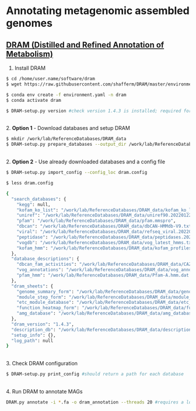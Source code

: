 # Annotating metagenomic assembled genomes

## [DRAM (Distilled and Refined Annotation of Metabolism)](https://github.com/WrightonLabCSU/DRAM)

1. Install DRAM

```bash
$ cd /home/user.name/software/dram
$ wget https://raw.githubusercontent.com/shafferm/DRAM/master/environment.yaml

$ conda env create -f environment.yaml -n dram
$ conda activate dram

$ DRAM-setup.py version #check version 1.4.3 is installed; required for 2. Option 2 step below
```

\
2. **Option 1** - Download databases and setup DRAM

```bash
$ mkdir /work/lab/ReferenceDatabases/DRAM_data
$ DRAM-setup.py prepare_databases --output_dir /work/lab/ReferenceDatabases/DRAM_data #use --kegg_loc kegg.pep if you have access to KEGG
```

\
2. **Option 2** - Use already downloaded databases and a config file

```bash
$ DRAM-setup.py import_config --config_loc dram.config

$ less dram.config

{
  "search_databases": {
    "kegg": null,
    "kofam_ko_list": "/work/lab/ReferenceDatabases/DRAM_data/kofam_ko_list.tsv",
    "uniref": "/work/lab/ReferenceDatabases/DRAM_data/uniref90.20220122.mmsdb",
    "pfam": "/work/lab/ReferenceDatabases/DRAM_data/pfam.mmspro",
    "dbcan": "/work/lab/ReferenceDatabases/DRAM_data/dbCAN-HMMdb-V9.txt",
    "viral": "/work/lab/ReferenceDatabases/DRAM_data/refseq_viral.20220122.mmsdb",
    "peptidase": "/work/lab/ReferenceDatabases/DRAM_data/peptidases.20220122.mmsdb",
    "vogdb": "/work/lab/ReferenceDatabases/DRAM_data/vog_latest_hmms.txt",
    "kofam_hmm": "/work/lab/ReferenceDatabases/DRAM_data/kofam_profiles.hmm"
  },
  "database_descriptions": {
    "dbcan_fam_activities": "/work/lab/ReferenceDatabases/DRAM_data/CAZyDB.07302020.fam-activities.txt",
    "vog_annotations": "/work/lab/ReferenceDatabases/DRAM_data/vog_annotations_latest.tsv.gz",
    "pfam_hmm": "/work/lab/ReferenceDatabases/DRAM_data/Pfam-A.hmm.dat.gz"
  },
  "dram_sheets": {
    "genome_summary_form": "/work/lab/ReferenceDatabases/DRAM_data/genome_summary_form.20220122.tsv",
    "module_step_form": "/work/lab/ReferenceDatabases/DRAM_data/module_step_form.20220122.tsv",
    "etc_module_database": "/work/lab/ReferenceDatabases/DRAM_data/etc_mdoule_database.20220122.tsv",
    "function_heatmap_form": "/work/lab/ReferenceDatabases/DRAM_data/function_heatmap_form.20220122.tsv",
    "amg_database": "/work/lab/ReferenceDatabases/DRAM_data/amg_database.20220122.tsv"
  },
  "dram_version": "1.4.3",
  "description_db": "/work/lab/ReferenceDatabases/DRAM_data/description_db.sqlite",
  "setup_info": {},
  "log_path": null
}
```

\
3. Check DRAM configuration

```bash
$ DRAM-setup.py print_config #should return a path for each database
```

\
4. Run DRAM to annotate MAGs

```bash
DRAM.py annotate -i *.fa -o dram_annotation --threads 20 #requires a lot of memory ~500 GB
```
